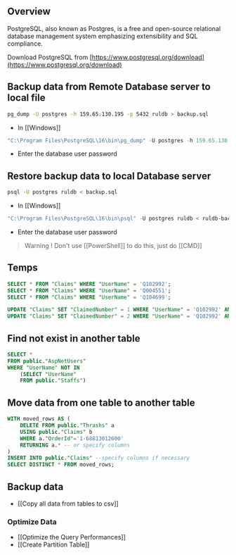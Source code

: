 ## Overview

PostgreSQL, also known as Postgres, is a free and open-source relational database management system emphasizing extensibility and SQL compliance.

Download PostgreSQL from [https://www.postgresql.org/download](https://www.postgresql.org/download)

## Backup data from Remote Database server to local file

```bash
pg_dump -U postgres -h 159.65.130.195 -p 5432 ruldb > backup.sql
```

- In [[Windows]]

```powershell
"C:\Program Files\PostgreSQL\16\bin\pg_dump" -U postgres -h 159.65.130.195 -p 5432 ruldb > ruldb-backup-2023-09-04.sql
```

- Enter the database user password
## Restore backup data to local Database server

```bash
psql -U postgres ruldb < backup.sql
```

- In [[Windows]]

```powershell
"C:\Program Files\PostgreSQL\16\bin\psql" -U postgres ruldb < ruldb-backup-2023-09-04.sql
```

- Enter the database user password

> Warning ! Don't use [[PowerShell]] to do this, just do [[CMD]]

## Temps

```sql
SELECT * FROM "Claims" WHERE "UserName" = 'Q102992';
SELECT * FROM "Claims" WHERE "UserName" = 'Q004551';
SELECT * FROM "Claims" WHERE "UserName" = 'Q104699';

UPDATE "Claims" SET "ClaimedNumber" = 1 WHERE "UserName" = 'Q102992' AND "RulpaymentStatus" = 'Paid' AND "ClaimedDate" = '2023-04-18'
UPDATE "Claims" SET "ClaimedNumber" = 2 WHERE "UserName" = 'Q102992' AND "RulpaymentStatus" = 'Paid' AND "ClaimedDate" = '2023-05-01'
```

## Find not exist in another table

```sql
SELECT * 
FROM public."AspNetUsers"
WHERE "UserName" NOT IN
	(SELECT "UserName" 
	FROM public."Staffs")
```

## Move data from one table to another table

```sql
WITH moved_rows AS (  
    DELETE FROM public."Thrashs" a  
    USING public."Claims" b  
    WHERE a."OrderId"='1-68813012600'  
    RETURNING a.* -- or specify columns  
)  
INSERT INTO public."Claims" --specify columns if necessary  
SELECT DISTINCT * FROM moved_rows;
```

## Backup data

- [[Copy all data from tables to csv]]
### Optimize Data

- [[Optimize the Query Performances]]
- [[Create Partition Table]] 

